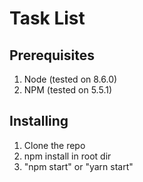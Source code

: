 # Task List

## Prerequisites

1. Node (tested on 8.6.0)
2. NPM  (tested on 5.5.1)

## Installing

1. Clone the repo
2. npm install in root dir
3. "npm start" or "yarn start"
